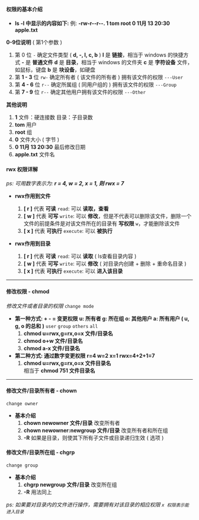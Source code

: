 
#### 权限的基本介绍

- **ls -l 中显示的内容如下:**
	例:    **-rw-r--r--. 1 tom  root       0 11月 13 20:30 apple.txt**

 **0-9位说明**        ( 第1个参数 )
1. 第 0 位  `-` 确定文件类型 ( **d, -, l, c, b** )
	**l** 是 **链接**，相当于 windows 的快捷方式
	**-** 是 **普通文件**
	**d** 是 **目录**，相当于 windows 的文件夹
	**c** 是 **字符设备** 文件，如鼠标，键盘
	**b** 是 **块设备**，如硬盘 
2. 第 **1 - 3** 位 `rw-` 确定所有者 ( 该文件的所有者 ) 拥有该文件的权限    `---User`
3. 第 **4 - 6** 位  `r--` 确定所属组 ( 同用户组的 ) 拥有该文件的权限    `---Group`
4. 第 **7 - 9** 位  `r--` 确定其他用户拥有该文件的权限    `---Other`

**其他说明**
1. **1**                          文件：硬连接数    目录：子目录数
2. **tom**                     用户
3. **root**                     组
4. **0**                          文件大小 ( 字节 )
5. **0 11月 13 20:30**    最后修改日期
6. **apple.txt**              文件名

#### rwx 权限详解
*ps:    可用数字表示为:    **r = 4, w = 2, x = 1,    则 rwx = 7***

- **rwx作用到文件**
	1. **\[ r ]** 代表 **可读** `read`:    可以 **读取，查看**
	2. **\[ w ]** 代表 **可写** `write`:    可以 **修改**，但是不代表可以删除该文件，删除一个文件的前提条件是对该文件所在的目录有 **写权限** `w`，才能删除该文件
	3. **\[ x ]** 代表 **可执行** `execute`:    可以 **被执行**

- **rwx作用到目录** 
	1. **\[ r ]** 代表 **可读** `read`:    可以 **读取**  ( ls查看目录内容 )    
	2. **\[ w ]** 代表 **可写** `write`:    可以 **修改**  ( 对目录内创建 + 删除 + 重命名目录 )
	3. **\[ x ]** 代表 **可执行** `execute`:    可以 **进入该目录**


---

#### 修改权限 - chmod       

*修改文件或者目录的权限*         `change mode`

- **第一种方式:    +  -  =  变更权限**
	**u:  所有者    g:  所在组    o:  其他用户    a:  所有用户 ( u, g, o 的总和 )**
	`user`             `group`          `others`       `all`
	1. **chmod u=rwx,g=rx,o=x 文件/目录名**
	2. **chmod o+w 文件/目录名**
	3. **chmod a-x 文件/目录名**
- **第二种方式:    通过数字变更权限**
	**r=4  w=2  x=1        rwx=4+2+1=7**
	1. **chmod u=rwx,g=rx,o=x 文件目录名**        
		相当于 **chmod 751 文件目录名**


---

#### 修改文件/目录所有者 - chown
`change owner`

- **基本介绍**
	1. **chown newowner 文件/目录**                      改变所有者
	2. **chown newowner:newgroup 文件/目录**    改变所有者和所在组
	3. **-R**        如果是目录，则使其下所有子文件或目录递归生效 ( 选项 )

#### 修改文件/目录所在组 - chgrp
`change group`

- **基本介绍**
	1. **chgrp newgroup 文件/目录**  改变所在组
	2. **-R**        用法同上

*ps:    如果要对目录内的文件进行操作，需要拥有对该目录的相应权限 `x 权限表示能进入目录`*

